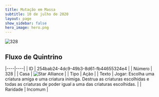 ```yaml
---
title: Mutação em Massa
subtitle: 10 de julho de 2020
layout: page
show_sidebar: false
hero_image: hero.png
---
```


![328](https://cdn.keyforgegame.com/media/card_front/pt/479_328_42C9F26HXMPG_pt.png)

## Fluxo de Quintrino

|----|----|
| ID | 254bab24-4dc9-49b3-8d61-fb44655324e4 |
| Número | 328 |
| Casa | ![Star Alliance](https://archonarcana.com/images/thumb/7/7d/Star_Alliance.png/22px-Star_Alliance.png "Aliança Estelar") |
| Tipo | Ação |
| Texto | Jogar: Escolha uma criatura amiga e uma criatura inimiga. Destrua as criaturas escolhidas e todas as criaturas de poder igual a uma das criaturas escolhidas. |
| Raridade | Incomum |
